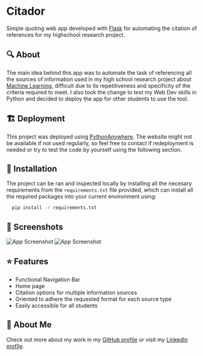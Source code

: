 
# Citador

Simple quoting web app developed with [Flask](https://flask.palletsprojects.com/en/3.0.x/) for automating the citation of references for my highschool research project. 


## 🔍 About

The main idea behind this app was to automate the task of referencing all the sources of information used in my high school research project about [Machine Learning](https://github.com/BielAltimira/price-prediction), difficult due to its repetitiveness and specificity of the criteria required to meet. I also took the change to test my Web Dev skills in Python and decided to deploy the app for other students to use the tool.

## 🏗️ Deployment

This project was deployed using [PythonAnywhere](http://violoncel.pythonanywhere.com/). The website might not be available if not used regularly, so feel free to contact if redeployment is needed or try to test the code by yourself using the following section.
## 🔨 Installation

The project can be ran and inspected locally by installing all the necesary requirements from the `requirements.txt` file provided, which can install all the required packages into your current environment using: 

```bash
  pip install -r requirements.txt
```

    
## 📸 Screenshots
![App Screenshot](https://i.ibb.co/SddnxgM/Screenshot-from-2024-02-19-18-51-13.png)
![App Screenshot](https://i.ibb.co/mBHYQcW/Screenshot-from-2024-02-19-18-52-45.png)


## ⭐ Features

- Functional Navigation Bar
- Home page
- Citation options for multiple information sources
- Oriented to adhere the requested format for each source type
- Easily accessible for all students


## 🚀 About Me
Check out more about my work in my [GitHub profile](https://github.com/bielupc) or visit my [LinkedIn profile](https://www.linkedin.com/in/biel-altimira-tarter/).

